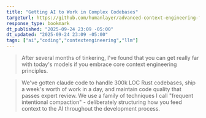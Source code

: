 ```yaml
---
title: "Getting AI to Work in Complex Codebases"
targeturl: https://github.com/humanlayer/advanced-context-engineering-for-coding-agents/blob/main/ace-fca.md
response_type: bookmark
dt_published: "2025-09-24 23:09 -05:00"
dt_updated: "2025-09-24 23:09 -05:00"
tags: ["ai","coding","contextengineering","llm"]
---
```


> After several months of tinkering, I've found that you can get really far with today's models if you embrace core context engineering principles.

> We've gotten claude code to handle 300k LOC Rust codebases, ship a week's worth of work in a day, and maintain code quality that passes expert review. We use a family of techniques I call "frequent intentional compaction" - deliberately structuring how you feed context to the AI throughout the development process.